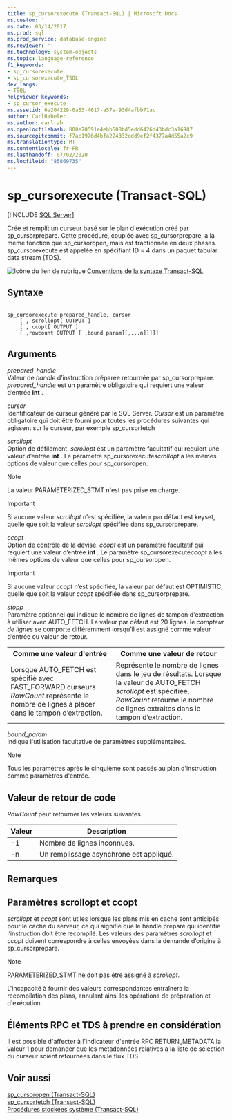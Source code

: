 ```yaml
---
title: sp_cursorexecute (Transact-SQL) | Microsoft Docs
ms.custom: ''
ms.date: 03/14/2017
ms.prod: sql
ms.prod_service: database-engine
ms.reviewer: ''
ms.technology: system-objects
ms.topic: language-reference
f1_keywords:
- sp_cursorexecute
- sp_cursorexecute_TSQL
dev_langs:
- TSQL
helpviewer_keywords:
- sp_cursor_execute
ms.assetid: 6a204229-0a53-4617-a57e-93d4afbb71ac
author: CarlRabeler
ms.author: carlrab
ms.openlocfilehash: 800e70591e4ebb508bd5edd6426d43bdc3a16987
ms.sourcegitcommit: f7ac1976d4bfa224332edd9ef2f4377a4d55a2c9
ms.translationtype: MT
ms.contentlocale: fr-FR
ms.lasthandoff: 07/02/2020
ms.locfileid: "85869735"
---
```

# <a name="sp_cursorexecute-transact-sql"></a>sp_cursorexecute (Transact-SQL)
[!INCLUDE [SQL Server](../../includes/applies-to-version/sqlserver.md)]

  Crée et remplit un curseur basé sur le plan d'exécution créé par sp_cursorprepare. Cette procédure, couplée avec sp_cursorprepare, a la même fonction que sp_cursoropen, mais est fractionnée en deux phases. sp_cursorexecute est appelée en spécifiant ID = 4 dans un paquet tabular data stream (TDS).  
  
 ![Icône du lien de rubrique](../../database-engine/configure-windows/media/topic-link.gif "Icône du lien de rubrique") [Conventions de la syntaxe Transact-SQL](../../t-sql/language-elements/transact-sql-syntax-conventions-transact-sql.md)  
  
## <a name="syntax"></a>Syntaxe  
  
```  
  
sp_cursorexecute prepared_handle, cursor  
    [ , scrollopt[ OUTPUT ]  
    [ , ccopt[ OUTPUT ]  
    [ ,rowcount OUTPUT [ ,bound param][,...n]]]]]  
```  
  
## <a name="arguments"></a>Arguments  
 *prepared_handle*  
 Valeur de *handle* d’instruction préparée retournée par sp_cursorprepare. *prepared_handle* est un paramètre obligatoire qui requiert une valeur d’entrée **int** .  
  
 *cursor*  
 Identificateur de curseur généré par le SQL Server. *Cursor* est un paramètre obligatoire qui doit être fourni pour toutes les procédures suivantes qui agissent sur le curseur, par exemple sp_cursorfetch  
  
 *scrollopt*  
 Option de défilement. *scrollopt* est un paramètre facultatif qui requiert une valeur d’entrée **int** . Le paramètre sp_cursorexecute*scrollopt* a les mêmes options de valeur que celles pour sp_cursoropen.  
  
> [!NOTE]  
>  La valeur PARAMETERIZED_STMT n'est pas prise en charge.  
  
> [!IMPORTANT]  
>  Si aucune valeur *scrollopt* n’est spécifiée, la valeur par défaut est keyset, quelle que soit la valeur *scrollopt* spécifiée dans sp_cursorprepare.  
  
 *ccopt*  
 Option de contrôle de la devise. *ccopt* est un paramètre facultatif qui requiert une valeur d’entrée **int** . Le paramètre sp_cursorexecute*ccopt* a les mêmes options de valeur que celles pour sp_cursoropen.  
  
> [!IMPORTANT]  
>  Si aucune valeur *ccopt* n’est spécifiée, la valeur par défaut est OPTIMISTIC, quelle que soit la valeur *ccopt* spécifiée dans sp_cursorprepare.  
  
 *stopp*  
 Paramètre optionnel qui indique le nombre de lignes de tampon d'extraction à utiliser avec AUTO_FETCH. La valeur par défaut est 20 lignes. le *compteur de lignes* se comporte différemment lorsqu’il est assigné comme valeur d’entrée ou valeur de retour.  
  
|Comme une valeur d'entrée|Comme une valeur de retour|  
|--------------------|---------------------|  
|Lorsque AUTO_FETCH est spécifié avec FAST_FORWARD curseurs *RowCount* représente le nombre de lignes à placer dans le tampon d’extraction.|Représente le nombre de lignes dans le jeu de résultats. Lorsque la valeur de AUTO_FETCH *scrollopt* est spécifiée, *RowCount* retourne le nombre de lignes extraites dans le tampon d’extraction.|  
  
 *bound_param*  
 Indique l'utilisation facultative de paramètres supplémentaires.  
  
> [!NOTE]  
>  Tous les paramètres après le cinquième sont passés au plan d'instruction comme paramètres d'entrée.  
  
## <a name="code-return-value"></a>Valeur de retour de code  
 *RowCount* peut retourner les valeurs suivantes.  
  
|Valeur|Description|  
|-----------|-----------------|  
|-1|Nombre de lignes inconnues.|  
|-n|Un remplissage asynchrone est appliqué.|  
  
## <a name="remarks"></a>Remarques  
  
## <a name="scrollopt-and-ccopt-parameters"></a>Paramètres scrollopt et ccopt  
 *scrollopt* et *ccopt* sont utiles lorsque les plans mis en cache sont anticipés pour le cache du serveur, ce qui signifie que le handle préparé qui identifie l’instruction doit être recompilé. Les valeurs des paramètres *scrollopt* et *ccopt* doivent correspondre à celles envoyées dans la demande d’origine à sp_cursorprepare.  
  
> [!NOTE]  
>  PARAMETERIZED_STMT ne doit pas être assigné à *scrollopt*.  
  
 L'incapacité à fournir des valeurs correspondantes entraînera la recompilation des plans, annulant ainsi les opérations de préparation et d'exécution.  
  
## <a name="rpc-and-tds-considerations"></a>Éléments RPC et TDS à prendre en considération  
 Il est possible d'affecter à l'indicateur d'entrée RPC RETURN_METADATA la valeur 1 pour demander que les métadonnées relatives à la liste de sélection du curseur soient retournées dans le flux TDS.  
  
## <a name="see-also"></a>Voir aussi  
 [sp_cursoropen &#40;Transact-SQL&#41;](../../relational-databases/system-stored-procedures/sp-cursoropen-transact-sql.md)   
 [sp_cursorfetch &#40;Transact-SQL&#41;](../../relational-databases/system-stored-procedures/sp-cursorfetch-transact-sql.md)   
 [Procédures stockées système &#40;Transact-SQL&#41;](../../relational-databases/system-stored-procedures/system-stored-procedures-transact-sql.md)  
  
  
